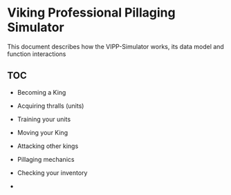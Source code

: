 # Viking Professional Pillaging Simulator

This document describes how the VIPP-Simulator works, its data model and function interactions

## TOC

* Becoming a King 

* Acquiring thralls (units)

* Training your units

* Moving your King

* Attacking other kings

* Pillaging mechanics

* Checking your inventory

* 


